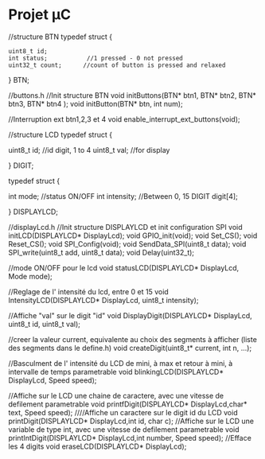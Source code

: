 # Projet µC

//structure BTN
typedef struct {
  
    uint8_t id;
    int status;           //1 pressed - 0 not pressed
    uint32_t count;      //count of button is pressed and relaxed

} BTN;

//buttons.h
//Init structure BTN
void initButtons(BTN* btn1, BTN* btn2, BTN* btn3, BTN* btn4 );
void initButton(BTN* btn, int num);

//Interruption ext btn1,2,3 et 4
void enable_interrupt_ext_buttons(void);

//structure LCD
typedef struct {
  
  uint8_t id;           //id digit, 1 to 4
  uint8_t val;          //for display

} DIGIT;

typedef struct {
  
  int mode;            //status ON/OFF
  int intensity;        //Between 0, 15
  DIGIT digit[4];         
  
} DISPLAYLCD;

//displayLcd.h
//Init structure DISPLAYLCD et init configuration SPI
void initLCD(DISPLAYLCD* DisplayLcd);
void GPIO_init(void);
void Set_CS();
void Reset_CS();
void SPI_Config(void);
void SendData_SPI(uint8_t data);
void SPI_write(uint8_t add, uint8_t data);
void Delay(uint32_t);

//mode ON/OFF pour le lcd
void statusLCD(DISPLAYLCD* DisplayLcd, Mode mode);

//Reglage de l' intensité du lcd, entre 0 et 15
void IntensityLCD(DISPLAYLCD* DisplayLcd, uint8_t intensity);

//Affiche "val" sur le digit "id"
void DisplayDigit(DISPLAYLCD* DisplayLcd, uint8_t id, uint8_t val);

//creer la valeur current, equivalente au choix des segments à afficher (liste des segments dans le define.h)
void createDigit(uint8_t* current, int n, ...);

//Basculment de l' intensité du LCD de mini, à max et retour à mini, à intervalle de temps parametrable
void blinkingLCD(DISPLAYLCD* DisplayLcd, Speed speed);

//Affiche sur le LCD une chaine de caractere, avec une vitesse de defilement parametrable
void printfDigit(DISPLAYLCD* DisplayLcd,char* text, Speed speed);
////Affiche un caractere sur le digit id du LCD
void printDigit(DISPLAYLCD* DisplayLcd,int id, char c);
//Affiche sur le LCD une variable de type int, avec une vitesse de defilement parametrable
void printIntDigit(DISPLAYLCD* DisplayLcd,int number, Speed speed);
//Efface les 4 digits
void eraseLCD(DISPLAYLCD* DisplayLcd);